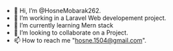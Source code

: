 - 👋 Hi, I’m @HosneMobarak262.
- 👀 I’m working in a Laravel Web developement project.
- 🌱 I’m currently learning Mern stack
- 💞️ I’m looking to collaborate on a Project.
- 📫 How to reach me "hosne.1504@gmail.com".
